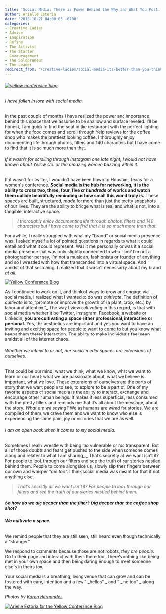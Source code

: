 ```yaml
---
title: 'Social Media: There is Power Behind the Why and What You Post.'
author: Arielle Estoria
date: '2015-10-27 04:00:05 -0700'
categories:
- Creative Ladies
- Advice
- Inspiration
- Refine
- The Activist
- The Starter
- Encouragement
- The Solopreneur
- The Leader
redirect_from: "/creative-ladies/social-media-its-better-than-you-think/"
---
```


###### [![yellow conference blog](http://yellowconference.com/wp-content/uploads/2015/10/mscollection-65.jpg)](http://yellowconference.com/wp-content/uploads/2015/10/mscollection-65.jpg)

###### I have fallen in love with social media.

In the past couple of months I have realized the power and importance behind this space that we assume to be shallow and surface leveled. I’ll be honest, I am quick to find the seat in the restaurant with the perfect lighting for when the food comes and scroll through Yelp reviews for the coffee shop who makes the prettiest looking coffee. I thoroughly enjoy documenting life through photos, filters and 140 characters but I have come to find that it is so much more than that.

###### If it wasn’t for scrolling through Instagram one late night, I would not have known about Yellow Co. or the amazing women buzzing within it.

If it wasn’t for twitter, I wouldn’t have been flown to Houston, Texas for a women's conference. **Social media is the hub for networking, it is the ability to cross two, three, four, five or _hundreds_ of worlds and watch them collide beautifully reminding us how small this world truly is.** These spaces are built, structured, _made_ for more than just the pretty snapshots of our lives. They are the ability to bridge what is real and what is not, into a tangible, interactive space.

> _I thoroughly enjoy documenting life through photos, filters and 140 characters but I have come to find that it is so much more than that._

For awhile, I really struggled with what my “brand” or social media presence was. I asked myself a lot of pointed questions in regards to what it could entail and what it could represent. Was it me personally or was it a social media presence that was only slightly connected to who I am? I’m not a photographer per say, I’m not a musician, fashionista or founder of anything and so I wrestled with how that transcended into a virtual space. And amidst of that searching, I realized that it wasn’t necessarily about my brand _at all._

[![Yellow Conference Blog](http://yellowconference.com/wp-content/uploads/2015/10/mscollection-57.jpg)](http://yellowconference.com/wp-content/uploads/2015/10/mscollection-57.jpg)

As I continued to work on it, and think of ways to grow and engage via social media, I realized what I wanted to do was _cultivate_. The definition of _cultivate_ is to_“promote or improve the growth of (a plant, crop, etc.) by labor and attention.”_ The way I view _cultivating_ in this regard, is that with social media whether it be Twitter, Instagram, Facebook, a website or Linkedin, **you are cultivating a space either professional, interactive or personal.** Yes, the aesthetics are important and yes you want to have an inviting and exciting space for people to want to come to but you know what keeps them there? Interaction. The ability to make individuals feel seen amidst all of the internet chaos.

###### Whether we intend to or not, our social media spaces are extensions of ourselves.

That could be our mind; what we think, what we know, what we want to learn or our heart; what we are passionate about, what we believe is important, what we love. These extensions of ourselves are the parts of story that we want people to see, to explore to be a part of. One of my favorite aspects of social media is the ability to interact, exchange and encourage other human beings. It makes it less superficial, less consumed with the pretty filters and reminds me that it’s all about the message, about the story. _What are we saying?_ We as humans are _wired_ for stories. We are compiled of them, we crave them and we want to know who else is experiencing the same pain, joy or victories that we are as well.

###### I am an open book when it comes to my social media.

Sometimes I really wrestle with being _too_ vulnerable or _too_ transparent. But all of those doubts and fears get pushed to the side when someone comes along and relates to what I am sharing_._ That’s secretly all we want isn’t it? For people to look through our filters and see the truth of our stories nestled behind them. People to come alongside us, slowly slip their fingers between our own and whisper “_me too”._ I think social media was meant for that if not anything else.

> _That’s secretly all we want isn’t it? For people to look through our filters and see the truth of our stories nestled behind them._

##### So how do we dig deeper than the filter? Dig deeper than the coffee shop shot?

###### **We cultivate a space.**

We remind people that they are still seen, still heard even though technically a “stranger”.

We respond to comments because those are not robots, _they are people._ Go to their page and interact with them there too. There’s nothing like being met in your own space and then being daring enough to meet someone else's in theirs too.

Your social media is a breathing, living venue that can grow and can be fostered with care, intention and a few “ _hellos” _ and “ _me too” _ along the way.

_Photos by [Karen Hernandez](http://www.karenmariehernandez.com/)_

[![Arielle Estoria for the Yellow Conference Blog](http://yellowconference.com/wp-content/uploads/2015/09/arielleestoria.jpg)](http://chroniclesofalioness.com/)
